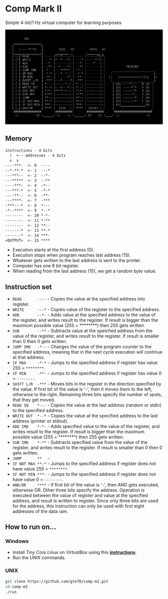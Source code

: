 Comp Mark II
============

Simple 4-bit/1 Hz virtual computer for learning purposes

![screenshot](doc/screenshot.png)

Memory
------
```
instructions - 4 bits
  |  +-- addresses - 4 bits
  v  v
----***-  <- 0  ----
--*-**-*  <- 1  ---*
---***--  <- 2  --*-
---*****  <- 3  --**
----***-  <- 4  -*--
---***-*  <- 5  -*-*
----**--  <- 6  -**-
---****-  <- 7  -***
-***---*  <- 8  *---
-*--****  <- 9  *--*
--------  <- 10 *-*-
--------  <- 11 *-**
--------  <- 12 **--
-------*  <- 13 **-*
-------*  <- 14 ***-
<OUTPUT>  <- 15 ****
```

* Execution starts at the first address (0). 
* Execution stops when program reaches last address (15).
* Whatever gets written to the last address is sent to the printer.
* Computer has one 8 bit register.
* When reading from the last address (15), we get a random byte value.

Instruction set
---------------

* `READ       ----` - Copies the value at the specified address into register.  
* `WRITE      ---*` - Copies value of the register to the specified address.  
* `ADD        --*-` - Adds value at the specified address to the value of the register, and writes result to the register. If result is bigger than the maximum possible value (255 = ********) then 255 gets written.  
* `SUB        --**` - Subtracts value at the speicfied address from the value of the register, and writes result to the register. If result is smaller than 0 then 0 gets written.  
* `JUMP IMD   -*--`  - Changes the value of the program counter to the specified address, meaning that in the next cycle execution will continue at that address.  
* `IF MAX     -*-*` - Jumps to the specified address if register has value 255 = `********`. 
* `IF MIN     -**-` - Jumps to the specified address if register has value 0 = `--------`. 
* `SHIFT L/R  -***` - Moves bits in the register in the direction specified by the value. If first bit of the value is '-', then it moves them to the left, otherwise to the right. Remaining three bits specify the number of spots, that they get moved.
* `READ IN    *---` - Copies the value at the last address (random or stdin) to the specified address.
* `WRITE OUT  *--*` - Copies the value at the specified address to the last address (printer or stdout).
* `ADD IMD    *-*-` - Adds specified value to the value of the register, and writes result to the register. If result is bigger than the maximum possible value (255 = ********) then 255 gets written. 
* `SUB IMD    *-**` - Subtracts specified value from the value of the register, and writes result to the register. If result is smaller than 0 then 0 gets written.
* `JUMP       **  ` -
* `IF NOT MAX **-*` - Jumps to the specified address if register does not have value 255 = `********`. 
* `IF NOT MIN ***-` - Jumps to the specified address if register does not have value 0 = `--------`. 
* `AND/OR     ****` - If first bit of the value is '-', then AND gets executed, otherwise OR. Other three bits specify the address. Operation is executed between the value of register and value at the specified address, and result is written to register. Since only three bits are used for the address, this instruction can only be used with first eight addresses of the data ram.

How to run on…
--------------

### Windows

* Install *Tiny Core Linux* on *VirtualBox* using this [**instructions**](https://github.com/gto76/my-linux-setup/tree/gh-pages/conf-files/tiny-core-linux).
* Run the *UNIX* commands.

### UNIX
```bash
git clone https://github.com/gto76/comp-m2.git
cd comp-m2
./run
```




